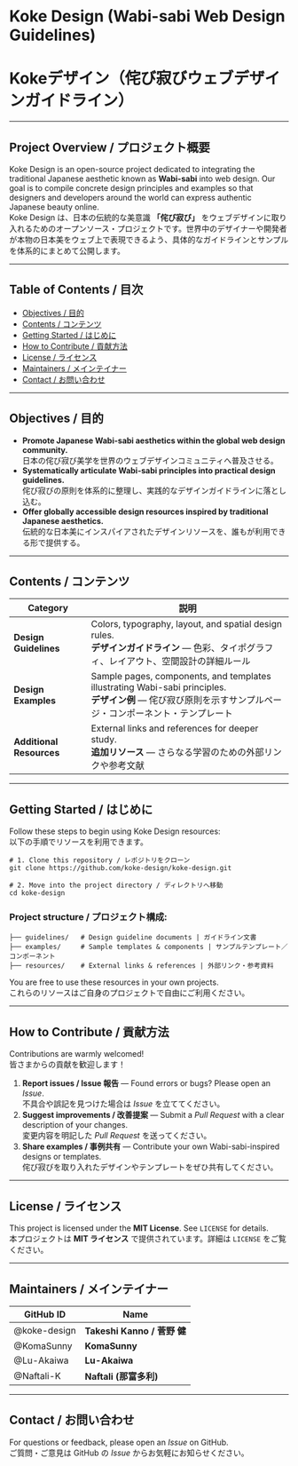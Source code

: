 # Koke Design (Wabi-sabi Web Design Guidelines)
# Kokeデザイン（侘び寂びウェブデザインガイドライン）

---

## Project Overview / プロジェクト概要
Koke Design is an open-source project dedicated to integrating the traditional Japanese aesthetic known as **Wabi-sabi** into web design. Our goal is to compile concrete design principles and examples so that designers and developers around the world can express authentic Japanese beauty online.  
Koke Design は、日本の伝統的な美意識 **「侘び寂び」** をウェブデザインに取り入れるためのオープンソース・プロジェクトです。世界中のデザイナーや開発者が本物の日本美をウェブ上で表現できるよう、具体的なガイドラインとサンプルを体系的にまとめて公開します。

---

## Table of Contents / 目次
- [Objectives / 目的](#objectives--目的)
- [Contents / コンテンツ](#contents--コンテンツ)
- [Getting Started / はじめに](#getting-started--はじめに)
- [How to Contribute / 貢献方法](#how-to-contribute--貢献方法)
- [License / ライセンス](#license--ライセンス)
- [Maintainers / メインテイナー](#maintainers--メインテイナー)
- [Contact / お問い合わせ](#contact--お問い合わせ)

---

## Objectives / 目的
- **Promote Japanese Wabi-sabi aesthetics within the global web design community.**  
  日本の侘び寂び美学を世界のウェブデザインコミュニティへ普及させる。  
- **Systematically articulate Wabi-sabi principles into practical design guidelines.**  
  侘び寂びの原則を体系的に整理し、実践的なデザインガイドラインに落とし込む。  
- **Offer globally accessible design resources inspired by traditional Japanese aesthetics.**  
  伝統的な日本美にインスパイアされたデザインリソースを、誰もが利用できる形で提供する。  

---

## Contents / コンテンツ
| Category | 説明 |
|----------|------|
| **Design Guidelines** | Colors, typography, layout, and spatial design rules.<br>**デザインガイドライン** — 色彩、タイポグラフィ、レイアウト、空間設計の詳細ルール |
| **Design Examples** | Sample pages, components, and templates illustrating Wabi-sabi principles.<br>**デザイン例** — 侘び寂び原則を示すサンプルページ・コンポーネント・テンプレート |
| **Additional Resources** | External links and references for deeper study.<br>**追加リソース** — さらなる学習のための外部リンクや参考文献 |

---

## Getting Started / はじめに
Follow these steps to begin using Koke Design resources:  
以下の手順でリソースを利用できます。

    # 1. Clone this repository / レポジトリをクローン
    git clone https://github.com/koke-design/koke-design.git

    # 2. Move into the project directory / ディレクトリへ移動
    cd koke-design

### Project structure / プロジェクト構成:

    ├── guidelines/   # Design guideline documents | ガイドライン文書
    ├── examples/     # Sample templates & components | サンプルテンプレート／コンポーネント
    ├── resources/    # External links & references | 外部リンク・参考資料

You are free to use these resources in your own projects.  
これらのリソースはご自身のプロジェクトで自由にご利用ください。

---

## How to Contribute / 貢献方法
Contributions are warmly welcomed!  
皆さまからの貢献を歓迎します！

1. **Report issues / Issue 報告** — Found errors or bugs? Please open an *Issue*.  
   不具合や誤記を見つけた場合は *Issue* を立ててください。  
2. **Suggest improvements / 改善提案** — Submit a *Pull Request* with a clear description of your changes.  
   変更内容を明記した *Pull Request* を送ってください。  
3. **Share examples / 事例共有** — Contribute your own Wabi-sabi-inspired designs or templates.  
   侘び寂びを取り入れたデザインやテンプレートをぜひ共有してください。  

---

## License / ライセンス
This project is licensed under the **MIT License**. See `LICENSE` for details.  
本プロジェクトは **MIT ライセンス** で提供されています。詳細は `LICENSE` をご覧ください。

---

## Maintainers / メインテイナー
| GitHub ID | Name |
|-----------|------|
| @koke-design | **Takeshi Kanno / 菅野 健** |
| @KomaSunny   | **KomaSunny** |
| @Lu-Akaiwa   | **Lu-Akaiwa** |
| @Naftali-K   | **Naftali (那富多利)** |

---

## Contact / お問い合わせ
For questions or feedback, please open an *Issue* on GitHub.  
ご質問・ご意見は GitHub の *Issue* からお気軽にお知らせください。

